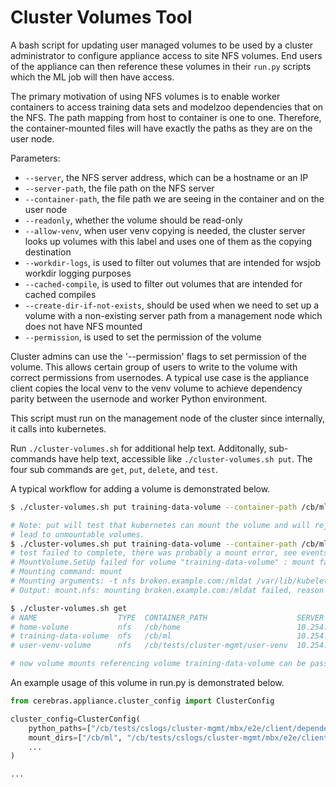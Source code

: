 # Cluster Volumes Tool

A bash script for updating user managed volumes to be used by a cluster administrator to configure
appliance access to site NFS volumes. End users of the appliance can then reference these volumes
in their `run.py` scripts which the ML job will then have access.

The primary motivation of using NFS volumes is to enable worker containers to access training data
sets and modelzoo dependencies that on the NFS. The path mapping from host to container is one to one.
Therefore, the container-mounted files will have exactly the paths as they are on the user node.

Parameters:
- `--server`, the NFS server address, which can be a hostname or an IP
- `--server-path`, the file path on the NFS server
- `--container-path`, the file path we are seeing in the container and on the user node
- `--readonly`, whether the volume should be read-only
- `--allow-venv`, when user venv copying is needed, the cluster server looks up volumes
  with this label and uses one of them as the copying destination
- `--workdir-logs`, is used to filter out volumes that are intended for wsjob workdir logging purposes
- `--cached-compile`, is used to filter out volumes that are intended for cached compiles
- `--create-dir-if-not-exists`, should be used when we need to set up a volume with a non-existing
  server path from a management node which does not have NFS mounted
- `--permission`, is used to set the permission of the volume

Cluster admins can use the '--permission' flags to set permission of the volume.
This allows certain group of users to write to the volume with correct permissions from usernodes. A typical use case
is the appliance client copies the local venv to the venv volume to achieve dependency parity between the usernode and
worker Python environment.

This script must run on the management node of the cluster since internally,
it calls into kubernetes.

Run `./cluster-volumes.sh` for additional help text. Additonally, sub-commands have help text,
accessible like `./cluster-volumes.sh put`. The four sub commands are `get`, `put`, `delete`,
and `test`.

A typical workflow for adding a volume is demonstrated below.

```bash
$ ./cluster-volumes.sh put training-data-volume --container-path /cb/mldat --server nfs.example.com --server-path /mldat

# Note: put will test that kubernetes can mount the volume and will reject creates or updates that would
# lead to unmountable volumes.
$ ./cluster-volumes.sh put training-data-volume --container-path /cb/mldat --server broken.example.com --server-path /mldat
# test failed to complete, there was probably a mount error, see events:
# MountVolume.SetUp failed for volume "training-data-volume" : mount failed: exit status 32
# Mounting command: mount
# Mounting arguments: -t nfs broken.example.com:/mldat /var/lib/kubelet/pods/9a9f94e3-f13e-4902-b9c9-56f6e0bb07b0/volumes/kubernetes.io~nfs/training-data-volume
# Output: mount.nfs: mounting broken.example.com:/mldat failed, reason given by server: No such file or directory

$ ./cluster-volumes.sh get
# NAME                  TYPE  CONTAINER_PATH                    SERVER        SERVER_PATH                    READONLY  ALLOW_VENV
# home-volume           nfs   /cb/home                          10.254.152.8  /home                          false     false
# training-data-volume  nfs   /cb/ml                            10.254.152.8  /ml                            false     false
# user-venv-volume      nfs   /cb/tests/cluster-mgmt/user-venv  10.254.152.8  /tests/cluster-mgmt/user-venv  false     true

# now volume mounts referencing volume training-data-volume can be passed to run.py
```

An example usage of this volume in run.py is demonstrated below.

```python
from cerebras.appliance.cluster_config import ClusterConfig

cluster_config=ClusterConfig(
    python_paths=["/cb/tests/cslogs/cluster-mgmt/mbx/e2e/client/dependencies"],
    mount_dirs=["/cb/ml", "/cb/tests/cslogs/cluster-mgmt/mbx/e2e/client/dependencies"],
    ...
)

...
```
